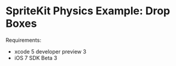 SpriteKit Physics Example: Drop Boxes
=====================================

Requirements:
* xcode 5 developer preview 3
* iOS 7 SDK Beta 3

